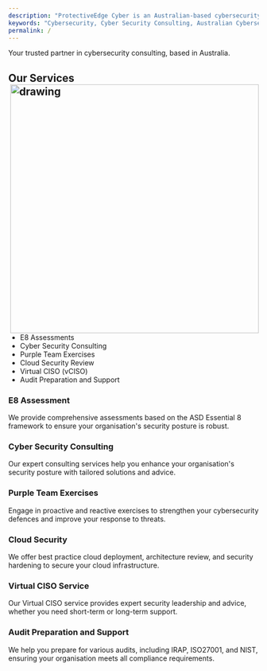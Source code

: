 ```yaml
---
description: "ProtectiveEdge Cyber is an Australian-based cybersecurity consulting firm offering comprehensive services to state and local governments, and SMEs."
keywords: "Cybersecurity, Cyber Security Consulting, Australian Cybersecurity, E8 Assessment, Purple Team Exercises, Cloud Security, Virtual CISO, Audit Preparation, IRAP Compliance, ISO27001, NIST Audit, Security Hardening, ASD Essential 8, Proactive Cybersecurity, Reactive Cybersecurity, Security Posture, Cybersecurity Defences, Cybersecurity Leadership, Cybersecurity Services, Consulting Services"
permalink: /
---
```


Your trusted partner in cybersecurity consulting, based in Australia.

## Our Services <img src="/assets/security.jpg" align="right" alt="drawing" style="width:500px;"/>

*   E8 Assessments
*   Cyber Security Consulting
*   Purple Team Exercises
*   Cloud Security Review 
*   Virtual CISO (vCISO)
*   Audit Preparation and Support

### E8 Assessment

We provide comprehensive assessments based on the ASD Essential 8 framework to ensure your organisation's security posture is robust.

### Cyber Security Consulting

Our expert consulting services help you enhance your organisation's security posture with tailored solutions and advice.

### Purple Team Exercises

Engage in proactive and reactive exercises to strengthen your cybersecurity defences and improve your response to threats.

### Cloud Security

We offer best practice cloud deployment, architecture review, and security hardening to secure your cloud infrastructure.

### Virtual CISO Service

Our Virtual CISO service provides expert security leadership and advice, whether you need short-term or long-term support.

### Audit Preparation and Support

We help you prepare for various audits, including IRAP, ISO27001, and NIST, ensuring your organisation meets all compliance requirements.
